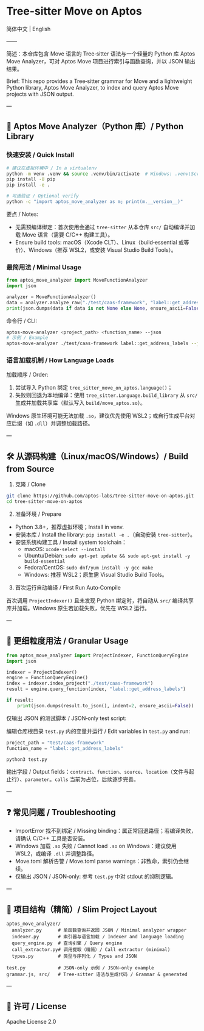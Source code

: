 # Tree-sitter Move on Aptos

简体中文 | English

——

简述：本仓库包含 Move 语言的 Tree‑sitter 语法与一个轻量的 Python 库 Aptos Move Analyzer，可对 Aptos Move 项目进行索引与函数查询，并以 JSON 输出结果。

Brief: This repo provides a Tree‑sitter grammar for Move and a lightweight Python library, Aptos Move Analyzer, to index and query Aptos Move projects with JSON output.

—

## 🐍 Aptos Move Analyzer（Python 库）/ Python Library

### 快速安装 / Quick Install

```bash
# 建议在虚拟环境中 / In a virtualenv
python -m venv .venv && source .venv/bin/activate  # Windows: .venv\Scripts\activate
pip install -U pip
pip install -e .

# 可选验证 / Optional verify
python -c "import aptos_move_analyzer as m; print(m.__version__)"
```

要点 / Notes:
- 无需预编译绑定：首次使用会通过 `tree-sitter` 从本仓库 `src/` 自动编译并加载 Move 语言（需要 C/C++ 构建工具）。
- Ensure build tools: macOS（Xcode CLT）、Linux（build‑essential 或等价）、Windows（推荐 WSL2，或安装 Visual Studio Build Tools）。

### 最简用法 / Minimal Usage

```python
from aptos_move_analyzer import MoveFunctionAnalyzer
import json

analyzer = MoveFunctionAnalyzer()
data = analyzer.analyze_raw("./test/caas-framework", "label::get_address_labels")
print(json.dumps(data if data is not None else None, ensure_ascii=False))
```

命令行 / CLI:

```bash
aptos-move-analyzer <project_path> <function_name> --json
# 示例 / Example
aptos-move-analyzer ./test/caas-framework label::get_address_labels --json
```

### 语言加载机制 / How Language Loads

加载顺序 / Order:
1) 尝试导入 Python 绑定 `tree_sitter_move_on_aptos.language()`；
2) 失败则回退为本地编译：使用 `tree_sitter.Language.build_library` 从 `src/` 生成并加载共享库（默认写入 `build/move_aptos.so`）。

Windows 原生环境可能无法加载 `.so`，建议优先使用 WSL2；或自行生成平台对应后缀（如 `.dll`）并调整加载路径。

—

## 🛠️ 从源码构建（Linux/macOS/Windows）/ Build from Source

1) 克隆 / Clone

```bash
git clone https://github.com/aptos-labs/tree-sitter-move-on-aptos.git
cd tree-sitter-move-on-aptos
```

2) 准备环境 / Prepare

- Python 3.8+，推荐虚拟环境；Install in venv.
- 安装本库 / Install the library: `pip install -e .`（自动安装 `tree-sitter`）。
- 安装系统构建工具 / Install system toolchain：
  - macOS: `xcode-select --install`
  - Ubuntu/Debian: `sudo apt-get update && sudo apt-get install -y build-essential`
  - Fedora/CentOS: `sudo dnf/yum install -y gcc make`
  - Windows: 推荐 WSL2；原生需 Visual Studio Build Tools。

3) 首次运行自动编译 / First Run Auto‑Compile

首次调用 `ProjectIndexer()` 且未发现 Python 绑定时，将自动从 `src/` 编译共享库并加载。Windows 原生若加载失败，优先在 WSL2 运行。

—

## 🚀 更细粒度用法 / Granular Usage

```python
from aptos_move_analyzer import ProjectIndexer, FunctionQueryEngine
import json

indexer = ProjectIndexer()
engine = FunctionQueryEngine()
index = indexer.index_project("./test/caas-framework")
result = engine.query_function(index, "label::get_address_labels")

if result:
    print(json.dumps(result.to_json(), indent=2, ensure_ascii=False))
```

仅输出 JSON 的测试脚本 / JSON‑only test script:

编辑仓库根目录 `test.py` 内的变量并运行 / Edit variables in `test.py` and run:

```python
project_path = "test/caas-framework"
function_name = "label::get_address_labels"
```

```bash
python3 test.py
```

输出字段 / Output fields：`contract`、`function`、`source`、`location`（文件与起止行）、`parameter`。`calls` 当前为占位，后续逐步完善。

—

## ❓ 常见问题 / Troubleshooting

- ImportError 找不到绑定 / Missing binding：属正常回退路径；若编译失败，请确认 C/C++ 工具是否安装。
- Windows 加载 `.so` 失败 / Cannot load `.so` on Windows：建议使用 WSL2，或编译 `.dll` 并调整路径。
- Move.toml 解析告警 / Move.toml parse warnings：非致命，索引仍会继续。
- 仅输出 JSON / JSON‑only: 参考 `test.py` 中对 stdout 的抑制逻辑。

—

## 📁 项目结构（精简）/ Slim Project Layout

```
aptos_move_analyzer/
  analyzer.py      # 单函数查询并返回 JSON / Minimal analyzer wrapper
  indexer.py       # 索引器与语言加载 / Indexer and language loading
  query_engine.py  # 查询引擎 / Query engine
  call_extractor.py# 调用提取（精简）/ Call extractor (minimal)
  types.py         # 类型与序列化 / Types and JSON

test.py            # JSON-only 示例 / JSON-only example
grammar.js, src/   # Tree-sitter 语法与生成代码 / Grammar & generated
```

—

## 📜 许可 / License

Apache License 2.0